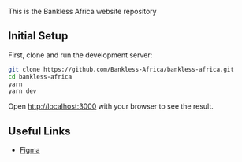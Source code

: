 This is the Bankless Africa website repository

## Initial Setup

First, clone and run the development server:

```bash
git clone https://github.com/Bankless-Africa/bankless-africa.git
cd bankless-africa
yarn
yarn dev
```

Open [http://localhost:3000](http://localhost:3000) with your browser to see the result.

## Useful Links

- [Figma](https://www.figma.com/file/SP8Zs1GkvGFN6UvpNeua6G/Bankless-Africa-Web-design)
